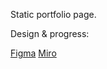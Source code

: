 Static portfolio page.


Design & progress:

[Figma](https://www.figma.com/file/dhT2cwaYY9mo6ISgSHty0p/Portfolio_WEB?node-id=120%3A595&mode=dev)
[Miro](https://miro.com/app/board/uXjVNRq23Yc=/)